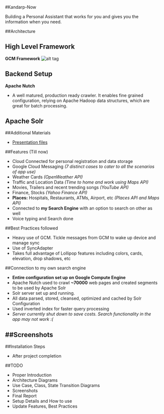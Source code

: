 #Kandarp-Now

Building a Personal Assistant that works for you and gives you the information when you need. 

##Architecture

**High Level Framework**
-

**GCM Framework**
![alt tag](https://raw.github.com/kandarpck/Kandarp-Now/master/assets/architecture.png)

**Backend Setup**
-

**Apache Nutch**
- A well matured, production ready crawler. It enables fine grained configuration, relying on Apache Hadoop data structures, which are great for batch processing.

**Apache Solr**
-


##Additional Materials
- [Presentation files](Kandarp-Now/master/assets/BE%20Project%20Presentation%20Feb-March%202015.pdf)


##Features (Till now)
- Cloud Connected for personal registration and data storage
- Google Cloud Messaging *(7 distinct cases to cater to all the scenarios of app use)*
- Weather Cards *(OpenWeather API)*
- Traffic and Location Data *(Time to home and work using Maps API)*
- Movies, Trailers and recent trending songs *(YouTube API)*
- Finance, Stocks *(Yahoo Finance API)*
- **Places:** Hospitals, Restaurants, ATMs, Airport, etc *(Places API and Maps API)*
- Connected to **my Search Engine** with an option to search on other as well
- Voice typing and Search done


##Best Practices followed
- Heavy use of GCM. Tickle messages from GCM to wake up device and manage sync
- Use of SyncAdapter
- Takes full advantage of Lollipop features including colors, cards, elevation, drop shadows, etc

##Connection to my own search engine
- **Entire configuration set up on Google Compute Engine**
- Apache Nutch used to crawl **~70000** web pages and created segments to be used by Apache Solr
- Solr server set up and running.
- All data parsed, stored, cleansed, optimized and cached by Solr Configuration
- Used inverted index for faster query processing
- *Server currently shut down to save costs. Search functionality in the app may not work :(*

##Screenshots
-

##Installation Steps
- After project completion


##TODO
- Proper Introduction
- Architecture Diagrams
- Use Case, Class, State Transition Diagrams
- Screenshots
- Final Report
- Setup Details and How to use
- Update Features, Best Practices
